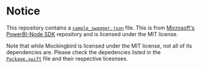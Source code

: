 # Notice

This repository contains a [`sample_swagger.json`][sample] file. This is from [Microsoft's PowerBI-Node SDK][powerbi] repository and is licensed under the MIT license.

Note that while Mockingbird is licensed under the MIT license, not all of its dependencies are. Please check the depedencies listed in the [`Package.swift`][package] file and their respective licesnses.

<!-- Links -->

[package]: Package.swift
[powerbi]: https://github.com/Microsoft/PowerBI-Node/blob/854451d8a5432a799285b468c348e3420ca96cb5/swagger.json
[sample]: Resources/sample_swagger.json
